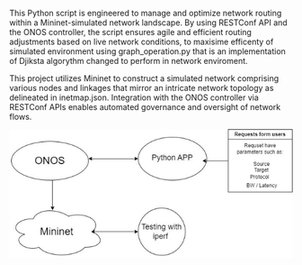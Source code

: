 This Python script is engineered to manage and optimize network routing within a Mininet-simulated network landscape. By using RESTConf API and the ONOS controller,
 the script ensures agile and efficient routing adjustments based on live network conditions, to maxisime efficenty of simulated environment using graph_operation.py that is an implementation of Djiksta algorythm changed to perform in network enviroment.

This project utilizes Mininet to construct a simulated network comprising various nodes and linkages that mirror an intricate network topology as delineated in inetmap.json. Integration with the ONOS controller via RESTConf APIs 
enables automated governance and oversight of network flows.

![screenshot](Diagram.jpg)
